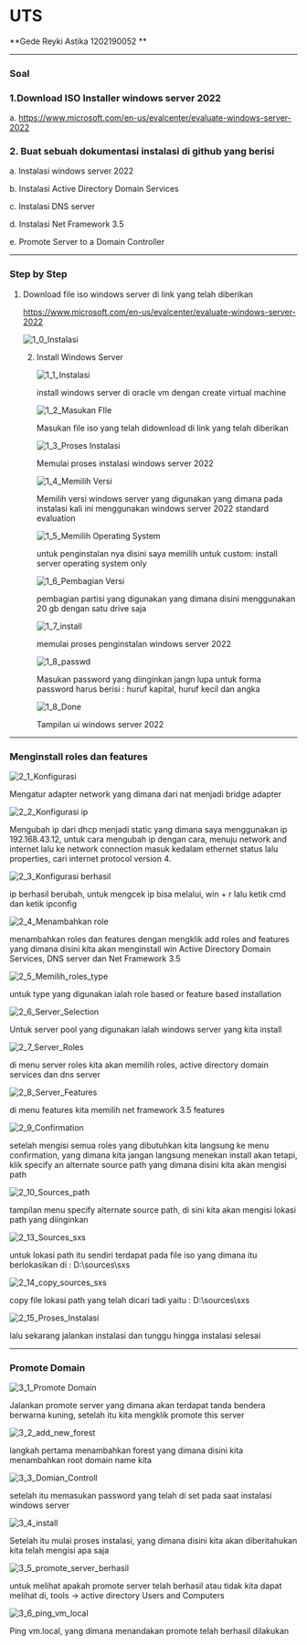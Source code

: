 # UTS

**Gede Reyki Astika   1202190052 **

------

### Soal

### 1.Download ISO Installer windows server 2022 

a. https://www.microsoft.com/en-us/evalcenter/evaluate-windows-server-2022

### 2. Buat sebuah dokumentasi instalasi di github yang berisi

a. Instalasi windows server 2022

b. Instalasi Active Directory Domain Services

c. Instalasi DNS server

d. Instalasi Net Framework 3.5

e. Promote Server to a Domain Controller



------

### Step by Step



1. Download file iso windows server di link yang telah diberikan 

    https://www.microsoft.com/en-us/evalcenter/evaluate-windows-server-2022

   ![1_0_Instalasi](assets/1_0_Instalasi.PNG)

   2. Install Windows Server

      

      ![1_1_Instalasi](assets/1_1_Instalasi.PNG)

      install windows server di oracle vm dengan create virtual machine

      ![1_2_Masukan FIle](assets/1_2_Masukan_FIle.PNG)

      Masukan file iso yang telah didownload di link yang telah diberikan

      ![1_3_Proses  Instalasi](assets/1_3_Proses_Instalasi.PNG)

      Memulai proses instalasi windows server 2022

      

      ![1_4_Memilih Versi](assets/1_4_Memilih_Versi.PNG)

      Memilih versi windows server yang digunakan yang dimana pada instalasi kali ini menggunakan windows server 2022 standard evaluation

      ![1_5_Memilih Operating System](assets/1_5_Memilih_Operating_System.PNG)

      

      untuk penginstalan nya disini saya memilih untuk custom: install server operating system only

      ![1_6_Pembagian Versi](assets/1_6_Pembagian_Versi.PNG)

      pembagian partisi yang digunakan yang dimana disini menggunakan 20 gb dengan satu drive saja

      

      ![1_7_install](assets/1_7_install.PNG)

      memulai proses penginstalan windows server 2022

      ![1_8_passwd](assets/1_8_passwd.PNG)

      Masukan password yang diinginkan jangn lupa untuk forma password harus berisi : huruf kapital, huruf kecil dan angka

      ![1_8_Done](assets/1_8_Done.PNG)

      Tampilan ui windows server 2022

      

------

### Menginstall roles dan features



![2_1_Konfigurasi](assets/2_1_Konfigurasi.PNG)

Mengatur adapter network yang dimana dari nat menjadi bridge adapter

![2_2_Konfigurasi ip](assets/2_2_Konfigurasi_ip.PNG)

Mengubah ip dari dhcp menjadi static yang dimana saya menggunakan ip 192.168.43.12, untuk cara mengubah ip dengan cara, menuju network and internet lalu ke network connection masuk kedalam ethernet status lalu properties, cari internet protocol version 4.

![2_3_Konfigurasi berhasil](assets/2_3_Konfigurasi_berhasil.PNG)

ip berhasil berubah, untuk mengcek ip bisa melalui, win + r lalu ketik cmd dan ketik ipconfig

![2_4_Menambahkan role](assets/2_4_Menambahkan_role.PNG)

menambahkan roles dan features dengan mengklik add roles and features yang dimana disini kita akan menginstall win Active Directory Domain Services, DNS server dan Net Framework 3.5

![2_5_Memilih_roles_type](https://user-images.githubusercontent.com/71678175/143665024-ad4b0c69-327c-49e5-a392-ea8b3c14aa85.PNG)

untuk type yang digunakan ialah role based or feature based installation

![2_6_Server_Selection](assets/2_6_Server_Selection.PNG)

Untuk server pool yang digunakan ialah windows server yang kita install 

![2_7_Server_Roles](assets/2_7_Server_Roles.PNG)

di menu server roles kita akan memilih roles, active directory domain services dan dns server

![2_8_Server_Features](assets/2_8_Server_Features.PNG)

di menu features kita memilih net framework 3.5 features

![2_9_Confirmation](assets/2_9_Confirmation.PNG)

setelah mengisi semua roles yang dibutuhkan kita langsung ke menu confirmation, yang dimana kita jangan langsung menekan install akan tetapi, klik specify an alternate source path yang dimana disini kita akan mengisi path

![2_10_Sources_path](assets/2_10_Sources_path.PNG)

tampilan menu specify alternate source path, di sini kita akan mengisi lokasi path yang diinginkan

![2_13_Sources_sxs](assets/2_13_Sources_sxs.PNG)

untuk lokasi path itu sendiri terdapat pada file iso yang dimana itu berlokasikan di : D:\sources\sxs

![2_14_copy_sources_sxs](assets/2_14_copy_sources_sxs.PNG)

copy file lokasi path yang telah dicari tadi yaitu : D:\sources\sxs

![2_15_Proses_Instalasi](assets/2_15_Proses_Instalasi.PNG)

lalu sekarang jalankan instalasi dan tunggu hingga instalasi selesai

------



### Promote Domain

![3_1_Promote Domain](assets/3_1_Promote_Domain.PNG)

Jalankan promote server yang dimana akan terdapat tanda bendera berwarna kuning, setelah itu kita mengklik promote this server

![3_2_add_new_forest](assets/3_2_add_new_forest.PNG)

langkah pertama menambahkan forest yang dimana disini kita menambahkan root domain name kita

![3_3_Domian_Controll](assets/3_3_Domian_Controll.PNG)

setelah itu  memasukan password yang telah di set pada saat instalasi windows server

![3_4_install](assets/3_4_install.PNG)

Setelah itu mulai proses instalasi, yang dimana disini kita akan diberitahukan kita telah mengisi apa saja

![3_5_promote_server_berhasil](assets/3_5_promote_server_berhasil.PNG)

untuk melihat apakah promote server telah berhasil atau tidak kita dapat melihat di, tools -> active directory Users and Computers

![3_6_ping_vm_local](assets/3_6_ping_vm_local.PNG)

Ping vm.local, yang dimana menandakan promote telah berhasil dilakukan





